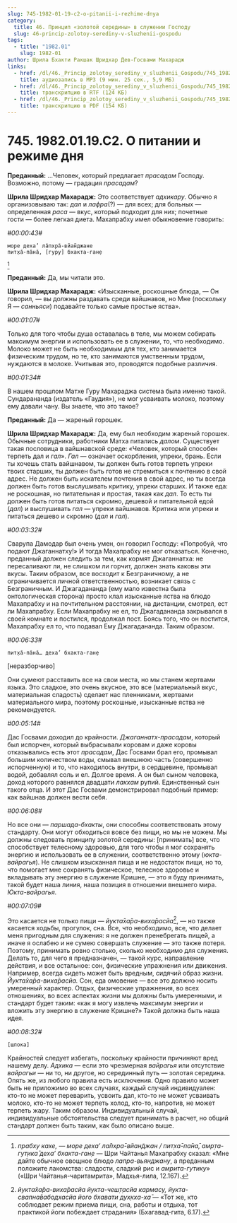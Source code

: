 ```yaml
---
slug: 745-1982-01-19-c2-o-pitanii-i-rezhime-dnya
category:
  title: 46. Принцип «золотой середины» в служении Господу
  slug: 46-princip-zolotoy-serediny-v-sluzhenii-gospodu
tags:
  - title: "1982.01"
    slug: 1982-01
author: Шрила Бхакти Ракшак Шридхар Дев-Госвами Махарадж
links:
  - href: /dl/46._Princip_zolotoy_serediny_v_sluzhenii_Gospodu/745_1982.01.19.C2_SridhaRMj_O_pitanii_i_rezhime_dnja.mp3
    title: аудиозапись в MP3 (9 мин. 25 сек., 5,9 МБ)
  - href: /dl/46._Princip_zolotoy_serediny_v_sluzhenii_Gospodu/745_1982.01.19.C2_SridhaRMj_O_pitanii_i_rezhime_dnja.rtf
    title: транскрипцию в RTF (124 КБ)
  - href: /dl/46._Princip_zolotoy_serediny_v_sluzhenii_Gospodu/745_1982.01.19.C2_SridhaRMj_O_pitanii_i_rezhime_dnja.pdf
    title: транскрипцию в PDF (154 КБ)
---
```


# 745. 1982.01.19.C2. О питании и режиме дня

**Преданный:** …Человек, который предлагает *прасадам* Господу. Возможно, потому — градация *прасадам*?

**Шрила Шридхар Махарадж:** Это соответствует *адхикару*. Обычно я организовываю так: *дал* и *лафра*(?) — для всех; для больных — определенная *раса* — вкус, который подходит для них; почетные гости — более легкая диета. Махапрабху имел обыкновение говорить:

*#00:00:43#*

    море деха’ ла̄пхра̄-вйан̃джане
    пит̣ха̄-па̄на̄, [гуру] бхакта-ган̣е
[^_ftn1]

**Преданный:** Да, мы читали это.

**Шрила Шридхар Махарадж:** «Изысканные, роскошные блюда, — Он говорил, — вы должны раздавать среди вайшнавов, но Мне (поскольку Я — *санньяси*) подавайте только самые простые яства».

*#00:01:07#*

Только для того чтобы душа оставалась в теле, мы можем собирать максимум энергии и использовать ее в служении, то, что необходимо. Молоко может не быть необходимым для тех, кто занимается физическим трудом, но те, кто занимаются умственным трудом, нуждаются в молоке. Учитывая это, проводятся подобные различия.

*#00:01:34#*

В нашем прошлом Матхе Гуру Махараджа система была именно такой. Сундарананда (издатель «Гаудия»), не мог усваивать молоко, поэтому ему давали чану. Вы знаете, что это такое?

**Преданный:** Да — жареный горошек.

**Шрила Шридхар Махарадж:** Да, ему был необходим жареный горошек. Обычные сотрудники, работники Матха питались *далом*. Существует такая пословица в вайшнавской среде: «Человек, который способен терпеть дал и *гал*». *Гал* — означает оскорбления, упреки, брань. Если ты хочешь стать вайшнавом, ты должен быть готов терпеть упреки твоих старших, ты должен быть готов не стремиться к почтению в свой адрес. Не должен быть искателем почтения в свой адрес, но ты всегда должен быть готов выслушивать критику, упреки старших. И также еда: не роскошная, но питательная и простая, такая как *дал*. То есть ты должен быть готов питаться скромно, дешевой и питательной едой (*дал*) и выслушивать *гал* — упреки вайшнавов. Критика или упреки и питаться дешево и скромно (*дал* и *гал*).

*#00:03:32#*

Сварупа Дамодар был очень умен, он говорил Господу: «Попробуй, что подают Джаганнатху!» И тогда Махапрабху не мог отказаться. Конечно, преданный должен следить за тем, как кормят Джаганнатха: не пересаливают ли, не слишком ли горчит, должен знать каковы эти вкусы. Таким образом, все восходит к Безграничному, а не ограничивается личной ответственностью, возникает связь с Безграничным. И Джагадананда (ему мало известна была онтологическая сторона) просто клал изысканные яства на блюдо Махапрабху и на почтительном расстоянии, на дистанции, смотрел, ест ли Махапрабху. Если Махапрабху не ел, то Джагадананда закрывался в своей комнате и постился, продолжал пост. Боясь того, что он постится, Махапрабху ел то, что подавал Ему Джагадананда. Таким образом.

*#00:06:33#*

    пит̣ха̄-па̄на̄… деха’ бхакта-ган̣е

[неразборчиво]

Они сумеют расставить все на свои места, но мы станем жертвами языка. Это сладкое, это очень вкусное, это все (материальный вкус, материальная сладость) сделает нас пленниками, жертвами материального мира, поэтому роскошные, изысканные яства не рекомендуется.

*#00:05:14#*

Дас Госвами доходил до крайности. *Джаганнатх-прасадам*, который был испорчен, который выбрасывали коровам и даже коровы отказывались есть этот *прасадам*, Дас Госвами брал его, промывал большим количеством воды, смывал внешнюю часть (совершенно испорченную) и то, что находилось внутри, в сердцевине, промывал водой, добавлял соль и ел. Долгое время. А он был сыном человека, доход которого равнялся двадцати *лакхам* рупий. Единственный сын такого отца. И этот Дас Госвами демонстрировал подобный пример: как вайшнав должен вести себя.

*#00:06:08#*

Но все они — *паршада-бхакты*, они способны соответствовать этому стандарту. Они могут обходиться вовсе без пищи, но мы не можем. Мы должны следовать принципу золотой середины: [принимать] все, что способствует телесному здоровью, для того чтобы я мог сохранять энергию и использовать ее в служении, соответственно этому (*юкта-вайрагья*). Не слишком изысканная пища и не недостаток пищи, но то, что помогает мне сохранять физическое, телесное здоровье и вкладывать эту энергию в служение Кришне, — это я буду принимать, такой будет наша линия, наша позиция в отношении внешнего мира. *Юкта-вайрагья*.

*#00:07:09#*

Это касается не только пищи — *йукта̄ха̄ра-виха̄расйа*[^_ftn2], — но также касается ходьбы, прогулок, сна. Все, что необходимо, все, что делает меня пригодным для служения: я не должен пренебрегать пищей, а иначе я ослабею и не сумею совершать служение — это также потеря. Поэтому, принимать ровно столько, сколько необходимо для служения. Делать то, для чего я предназначен, — такой курс, направление действия, и все остальное: сон, физические упражнения или движения. Например, всегда сидеть может быть вредным, сидячий образ жизни. *Йукта̄ха̄ра-виха̄расйа.* Сон, еда омовение — все это должно носить умеренный характер. Отдых, физические упражнения, во всех отношениях, во всех аспектах жизни мы должны быть умеренными, и стандарт будет таким: «как я могу извлечь максимум энергии и вложить эту энергию в служение Кришне?» Такой должна быть наша идея.

*#00:08:32#*

    [шлока]

Крайностей следует избегать, поскольку крайности причиняют вред нашему делу. *Адхика* — если это чрезмерная *вайрагья* или отсутствие *вайрагьи* — ни то, ни другое, но серединный путь — золотая середина. Опять же, из любого правила есть исключения. Одно правило может быть не приложимо во всех случаях, каждый случай индивидуален: кто-то не может переварить, усвоить дал, кто-то не может усваивать молоко, кто-то не может терпеть холод, кто-то, напротив, не может терпеть жару. Таким образом. Индивидуальный случай, индивидуальные обстоятельства следует принимать в расчет, но общий стандарт должен быть таким, как было описано выше.



[^_ftn1]: *прабху кахе, — море деха’ ла̄пхра̄-вйан̃джан / пит̣ха̄-па̄на̄, амр̣та-гут̣ика̄ деха’ бхакта-ган̣е* — Шри Чайтанья Махапрабху сказал: «Мне дайте обычное овощное блюдо *лапра-вьянджану*, а преданным положите лакомства: сладости, сладкий рис и *амрита-гутику*» («Шри Чайтанья-чаритамрита», Мадхья-лила, 12.167).

[^_ftn2]: *йукта̄ха̄ра-виха̄расйа йукта-чеш̣т̣асйа кармасу, йукта-свапна̄вабодхасйа його бхавати дух̣кха-ха̄* — «Тот же, кто соблюдает режим приема пищи, сна, работы и отдыха, тот практикой йоги побеждает страдания» (Бхагавад-гита, 6.17).

